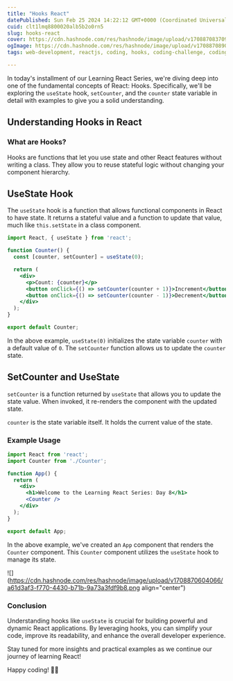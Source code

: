 ```yaml
---
title: "Hooks React"
datePublished: Sun Feb 25 2024 14:22:12 GMT+0000 (Coordinated Universal Time)
cuid: clt1lmq8800020alb5b2o0rn5
slug: hooks-react
cover: https://cdn.hashnode.com/res/hashnode/image/upload/v1708870837097/79f45d73-a6e3-4e99-99f4-cd82fc0c3d9e.png
ogImage: https://cdn.hashnode.com/res/hashnode/image/upload/v1708870890762/2a902531-946a-40fe-b6ec-a14f502a7522.jpeg
tags: web-development, reactjs, coding, hooks, coding-challenge, coding-journey, learn-in-public

---
```


In today's installment of our Learning React Series, we're diving deep into one of the fundamental concepts of React: Hooks. Specifically, we'll be exploring the `useState` hook, `setCounter`, and the `counter` state variable in detail with examples to give you a solid understanding.

## Understanding Hooks in React

### What are Hooks?

Hooks are functions that let you use state and other React features without writing a class. They allow you to reuse stateful logic without changing your component hierarchy.

## UseState Hook

The `useState` hook is a function that allows functional components in React to have state. It returns a stateful value and a function to update that value, much like `this.setState` in a class component.

```jsx
import React, { useState } from 'react';

function Counter() {
  const [counter, setCounter] = useState(0);

  return (
    <div>
      <p>Count: {counter}</p>
      <button onClick={() => setCounter(counter + 1)}>Increment</button>
      <button onClick={() => setCounter(counter - 1)}>Decrement</button>
    </div>
  );
}

export default Counter;
```

In the above example, `useState(0)` initializes the state variable `counter` with a default value of `0`. The `setCounter` function allows us to update the `counter` state.

## SetCounter and UseState

`setCounter` is a function returned by `useState` that allows you to update the state value. When invoked, it re-renders the component with the updated state.

`counter` is the state variable itself. It holds the current value of the state.

### Example Usage

```jsx
import React from 'react';
import Counter from './Counter';

function App() {
  return (
    <div>
      <h1>Welcome to the Learning React Series: Day 8</h1>
      <Counter />
    </div>
  );
}

export default App;
```

In the above example, we've created an `App` component that renders the `Counter` component. This `Counter` component utilizes the `useState` hook to manage its state.

![](https://cdn.hashnode.com/res/hashnode/image/upload/v1708870604066/a61d3af3-f770-4430-b71b-9a73a3fdf9b8.png align="center")

### Conclusion

Understanding hooks like `useState` is crucial for building powerful and dynamic React applications. By leveraging hooks, you can simplify your code, improve its readability, and enhance the overall developer experience.

Stay tuned for more insights and practical examples as we continue our journey of learning React!

Happy coding! 🚀✨